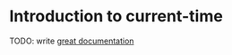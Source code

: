 # Introduction to current-time

TODO: write [great documentation](http://jacobian.org/writing/what-to-write/)
